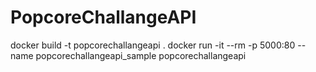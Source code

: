 # PopcoreChallangeAPI

docker build -t popcorechallangeapi . 
docker run -it --rm -p 5000:80 --name popcorechallangeapi_sample popcorechallangeapi
